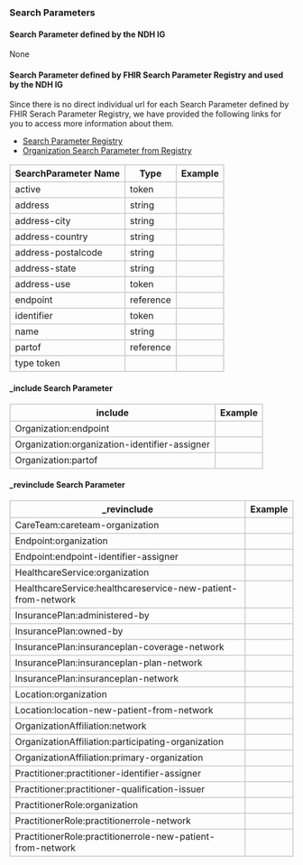 ### Search Parameters
#### Search Parameter defined by the NDH IG
None

#### Search Parameter defined by FHIR Search Parameter Registry and used by the NDH IG 
Since there is no direct individual url for each Search Parameter defined by FHIR Serach Parameter Registry, we have provided the following links for you to access more information about them.

- [Search Parameter Registry](https://hl7.org/fhir/R4/searchparameter-registry.html)  
- [Organization Search Parameter from Registry](https://hl7.org/fhir/R4/organization.html#search)

<style>
    
    th{border: solid 2px lightgrey;}
    td{border: solid 2px lightgrey;}
</style>


| **SearchParameter Name** | **Type** | **Example** |
|--------------------------|----------|-------------|
| active | token | |
| address | string | |
| address-city | string | |
| address-country | string | |
| address-postalcode | string | |
| address-state | string | |
| address-use | token | |
| endpoint | reference | |
| identifier | token | |
| name | string | |
| partof | reference | |
| type	token | |


#### _include Search Parameter
<style>  
    th{border: solid 2px lightgrey;}
    td{border: solid 2px lightgrey;}
</style>

| **include** | **Example** |
|-----------------|-------------|
| Organization:endpoint | |
| Organization:organization-identifier-assigner | |
| Organization:partof | |

#### _revinclude Search Parameter
<style>  
    th{border: solid 2px lightgrey;}
    td{border: solid 2px lightgrey;}
</style>

| **_revinclude** | **Example** |
|--------------|-------------|
| CareTeam:careteam-organization | |
| Endpoint:organization | |
| Endpoint:endpoint-identifier-assigner | |
| HealthcareService:organization | |
| HealthcareService:healthcareservice-new-patient-from-network | |
| InsurancePlan:administered-by | |
| InsurancePlan:owned-by | |
| InsurancePlan:insuranceplan-coverage-network | |
| InsurancePlan:insuranceplan-plan-network | |
| InsurancePlan:insuranceplan-network | |
| Location:organization | |
| Location:location-new-patient-from-network | |
| OrganizationAffiliation:network | |
| OrganizationAffiliation:participating-organization | |
| OrganizationAffiliation:primary-organization | |
| Practitioner:practitioner-identifier-assigner | |
| Practitioner:practitioner-qualification-issuer | |
| PractitionerRole:organization | |
| PractitionerRole:practitionerrole-network | |
| PractitionerRole:practitionerrole-new-patient-from-network | |




